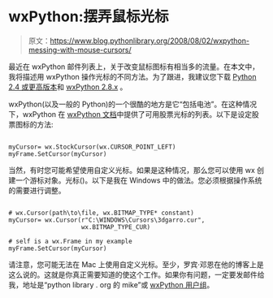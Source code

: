 # wxPython:摆弄鼠标光标

> 原文：<https://www.blog.pythonlibrary.org/2008/08/02/wxpython-messing-with-mouse-cursors/>

最近在 wxPython 邮件列表上，关于改变鼠标图标有相当多的流量。在本文中，我将描述用 wxPython 操作光标的不同方法。为了跟进，我建议您下载 [Python 2.4 或更高版本](http://www.python.org)和 [wxPython 2.8.x](http://www.wxpython.org) 。

wxPython(以及一般的 Python)的一个很酷的地方是它“包括电池”。在这种情况下，wxPython 在 [wxPython 文档](http://wxpython.org/docs/api/wx.Cursor-class.html)中提供了可用股票光标的列表。以下是设定股票图标的方法:

```

myCursor= wx.StockCursor(wx.CURSOR_POINT_LEFT)
myFrame.SetCursor(myCursor)

```

当然，有时您可能希望使用自定义光标。如果是这种情况，那么您可以使用 wx 创建一个游标对象。光标()。以下是我在 Windows 中的做法。您必须根据操作系统的需要进行调整。

```

# wx.Cursor(path\to\file, wx.BITMAP_TYPE* constant)
myCursor= wx.Cursor(r"C:\WINDOWS\Cursors\3dgarro.cur",
                    wx.BITMAP_TYPE_CUR)

# self is a wx.Frame in my example
myFrame.SetCursor(myCursor)

```

请注意，您可能无法在 Mac 上使用自定义光标。至少，罗宾·邓恩在他的博客上是这么说的。这就是你真正需要知道的使这个工作。如果你有问题，一定要发邮件给我，地址是“python library . org 的 mike”或 [wxPython 用户组](http://wxpython.org/maillist.php)。